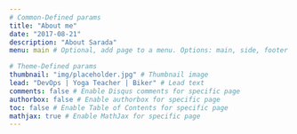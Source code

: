 ```yaml
---
# Common-Defined params
title: "About me"
date: "2017-08-21"
description: "About Sarada"
menu: main # Optional, add page to a menu. Options: main, side, footer

# Theme-Defined params
thumbnail: "img/placeholder.jpg" # Thumbnail image
lead: "DevOps | Yoga Teacher | Biker" # Lead text
comments: false # Enable Disqus comments for specific page
authorbox: false # Enable authorbox for specific page
toc: false # Enable Table of Contents for specific page
mathjax: true # Enable MathJax for specific page
---
```

